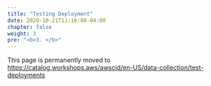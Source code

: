 ```yaml
---
title: "Testing Deployment"
date: 2020-10-21T11:16:08-04:00
chapter: false
weight: 3
pre: "<b>3. </b>"
---
```


This page is permanently moved to https://catalog.workshops.aws/awscid/en-US/data-collection/test-deployments